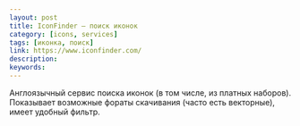 ```yaml
---
layout: post
title: IconFinder — поиск иконок
category: [icons, services]
tags: [иконка, поиск]
link: https://www.iconfinder.com/
description:
keywords:
---
```


<p>Англоязычный сервис поиска иконок (в том числе, из платных наборов). Показывает возможные фораты скачивания (часто есть векторные), имеет удобный фильтр.</p>
